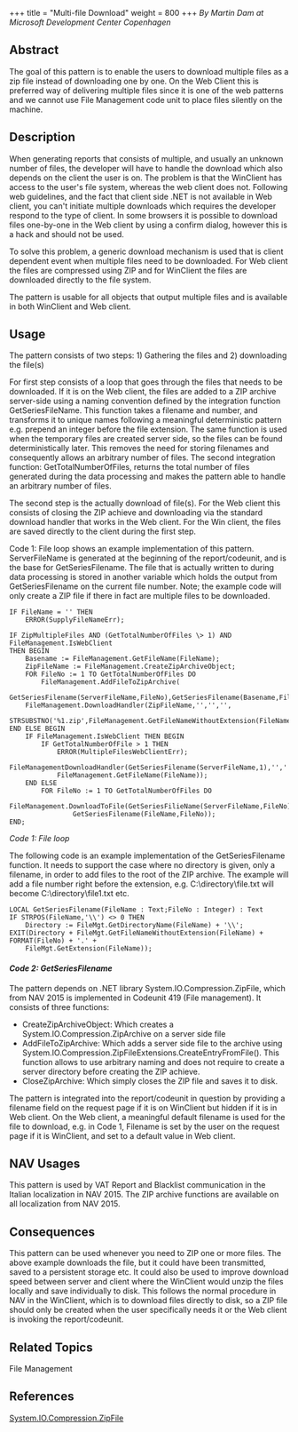 +++
title = "Multi-file Download"
weight = 800
+++
_By Martin Dam at Microsoft Development Center Copenhagen_

## Abstract

The goal of this pattern is to enable the users to download multiple files as a zip file instead of downloading one by one. On the Web Client this is preferred way of delivering multiple files since it is one of the web patterns and we cannot use File Management code unit to place files silently on the machine.

## Description

When generating reports that consists of multiple, and usually an unknown number of files, the developer will have to handle the download which also depends on the client the user is on. The problem is that the WinClient has access to the user's file system, whereas the web client does not. Following web guidelines, and the fact that client side .NET is not available in Web client, you can't initiate multiple downloads which requires the developer respond to the type of client. In some browsers it is possible to download files one-by-one in the Web client by using a confirm dialog, however this is a hack and should not be used.

To solve this problem, a generic download mechanism is used that is client dependent event when multiple files need to be downloaded. For Web client the files are compressed using ZIP and for WinClient the files are downloaded directly to the file system.

The pattern is usable for all objects that output multiple files and is available in both WinClient and Web client.

## Usage

The pattern consists of two steps: 1) Gathering the files and 2) downloading the file(s)

For first step consists of a loop that goes through the files that needs to be downloaded. If it is on the Web client, the files are added to a ZIP archive server-side using a naming convention defined by the integration function GetSeriesFileName. This function takes a filename and number, and transforms it to unique names following a meaningful deterministic pattern e.g. prepend an integer before the file extension. The same function is used when the temporary files are created server side, so the files can be found deterministically later. This removes the need for storing filenames and consequently allows an arbitrary number of files. The second integration function: GetTotalNumberOfFiles, returns the total number of files generated during the data processing and makes the pattern able to handle an arbitrary number of files.

The second step is the actually download of file(s). For the Web client this consists of closing the ZIP achieve and downloading via the standard download handler that works in the Web client. For the Win client, the files are saved directly to the client during the first step.

Code 1: File loop shows an example implementation of this pattern. ServerFileName is generated at the beginning of the report/codeunit, and is the base for GetSeriesFilename. The file that is actually written to during data processing is stored in another variable which holds the output from GetSeriesFilename on the current file number. Note; the example code will only create a ZIP file if there in fact are multiple files to be downloaded. 

```al
IF FileName = '' THEN
    ERROR(SupplyFileNameErr);

IF ZipMultipleFiles AND (GetTotalNumberOfFiles \> 1) AND FileManagement.IsWebClient
THEN BEGIN
    Basename := FileManagement.GetFileName(FileName);
    ZipFileName := FileManagement.CreateZipArchiveObject;
    FOR FileNo := 1 TO GetTotalNumberOfFiles DO
        FileManagement.AddFileToZipArchive(
            GetSeriesFilename(ServerFileName,FileNo),GetSeriesFilename(Basename,FileNo));
    FileManagement.DownloadHandler(ZipFileName,'','','',
        STRSUBSTNO('%1.zip',FileManagement.GetFileNameWithoutExtension(FileName)))
END ELSE BEGIN
    IF FileManagement.IsWebClient THEN BEGIN
        IF GetTotalNumberOfFile > 1 THEN
            ERROR(MultipleFilesWebClientErr);
        FileManagementDownloadHandler(GetSeriesFilename(ServerFileName,1),'','','',
            FileManagement.GetFileName(FileName));
    END ELSE
        FOR FileNo := 1 TO GetTotalNumberOfFiles DO
            FileManagement.DownloadToFile(GetSeriesFilieName(ServerFileName,FileNo),
                GetSeriesFilename(FileName,FileNo));
END; 
```

_Code 1: File loop_

The following code is an example implementation of the GetSeriesFilename function. It needs to support the case where no directory is given, only a filename, in order to add files to the root of the ZIP archive. The example will add a file number right before the extension, e.g. C:\\directory\\file.txt will become C:\\directory\\file1.txt etc. 

```al
LOCAL GetSeriesFilename(FileName : Text;FileNo : Integer) : Text
IF STRPOS(FileName,'\\') <> 0 THEN
    Directory := FileMgt.GetDirectoryName(FileName) + '\\';
EXIT(Directory + FileMgt.GetFileNameWithoutExtension(FileName) + FORMAT(FileNo) + '.' +   
    FileMgt.GetExtension(FileName));
```

#### _Code 2: GetSeriesFilename_

The pattern depends on .NET library System.IO.Compression.ZipFile, which from NAV 2015 is implemented in Codeunit 419 (File management). It consists of three functions:

* CreateZipArchiveObject: Which creates a System.IO.Compression.ZipArchive on a server side file
* AddFileToZipArchive: Which adds a server side file to the archive using System.IO.Compression.ZipFileExtensions.CreateEntryFromFile(). This function allows to use arbitrary naming and does not require to create a server directory before creating the ZIP achieve.
* CloseZipArchive: Which simply closes the ZIP file and saves it to disk.

The pattern is integrated into the report/codeunit in question by providing a filename field on the request page if it is on WinClient but hidden if it is in Web client. On the Web client, a meaningful default filename is used for the file to download, e.g. in Code 1, Filename is set by the user on the request page if it is WinClient, and set to a default value in Web client. 

## NAV Usages

This pattern is used by VAT Report and Blacklist communication in the Italian localization in NAV 2015\. The ZIP archive functions are available on all localization from NAV 2015\.

## Consequences

This pattern can be used whenever you need to ZIP one or more files. The above example downloads the file, but it could have been transmitted, saved to a persistent storage etc. It could also be used to improve download speed between server and client where the WinClient would unzip the files locally and save individually to disk. This follows the normal procedure in NAV in the WinClient, which is to download files directly to disk, so a ZIP file should only be created when the user specifically needs it or the Web client is invoking the report/codeunit.

## Related Topics

File Management 

## References

[System.IO.Compression.ZipFile][anchor0]



[anchor0]: http://msdn.microsoft.com/en-us/library/vstudio/system.io.compression.zipfile
